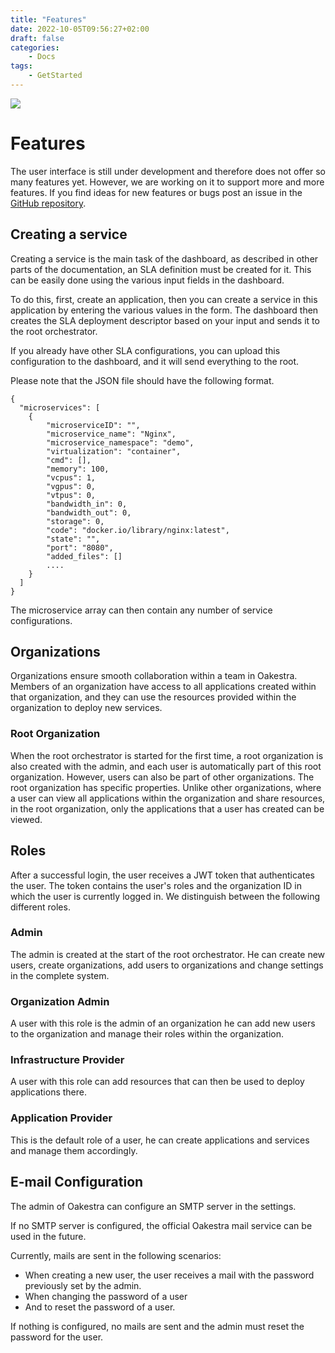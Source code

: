 ```yaml
---
title: "Features"
date: 2022-10-05T09:56:27+02:00
draft: false
categories:
    - Docs
tags:
    - GetStarted
---
```


![](/wiki-banner-help.png)

# Features

The user interface is still under development and therefore does not offer so many features yet. 
However, we are working on it to support more and more features. 
If you find ideas for new features or bugs post an issue in the [GitHub repository](https://github.com/oakestra/dashboard).

## Creating a service

Creating a service is the main task of the dashboard, as described in other parts of the documentation,
an SLA definition must be created for it. This can be easily done using the various input fields
in the dashboard.

To do this, first, create an application, then you can create a service in this application by
entering the various values in the form. The dashboard then creates the SLA deployment descriptor
based on your input and sends it to the root orchestrator.

If you already have other SLA configurations, you can upload this 
configuration to the dashboard, and it will send everything to the root.

Please note that the JSON file should have the following format.


```
{
  "microservices": [
    {
        "microserviceID": "",
        "microservice_name": "Nginx",
        "microservice_namespace": "demo",
        "virtualization": "container",
        "cmd": [],
        "memory": 100,
        "vcpus": 1,
        "vgpus": 0,
        "vtpus": 0,
        "bandwidth_in": 0,
        "bandwidth_out": 0,
        "storage": 0,
        "code": "docker.io/library/nginx:latest",
        "state": "",
        "port": "8080",
        "added_files": []
        ....
    }
  ]
}

```

The microservice array can then contain any number of service configurations.




## Organizations

Organizations ensure smooth collaboration within a team in Oakestra. 
Members of an organization have access to all applications created within that organization, 
and they can use the resources provided within the organization to deploy new services.

### Root Organization

When the root orchestrator is started for the first time, a root organization 
is also created with the admin, and each user is automatically part of this root organization. 
However, users can also be part of other organizations.
The root organization has specific properties. 
Unlike other organizations, where a user can view all applications within the organization 
and share resources, in the root organization, 
only the applications that a user has created can be viewed.


## Roles

After a successful login, the user receives a JWT token that authenticates the user. 
The token contains the user's roles and the organization ID in which the user is currently logged in. 
We distinguish between the following different roles.

### Admin

The admin is created at the start of the root orchestrator. He can create new users, create organizations, 
add users to organizations and change settings in the complete system.

### Organization Admin

A user with this role is the admin of an organization he can add new users to the organization 
and manage their roles within the organization.


### Infrastructure Provider

A user with this role can add resources that can then be used to deploy applications there.

### Application Provider

This is the default role of a user, he can create applications and services and manage them accordingly.

## E-mail Configuration

The admin of Oakestra can configure an SMTP server in the settings.

If no SMTP server is configured, the official Oakestra mail service can be used in the future.

Currently, mails are sent in the following scenarios:

- When creating a new user, the user receives a mail with the password previously set by the admin.
- When changing the password of a user
- And to reset the password of a user.

If nothing is configured, no mails are sent and the admin must reset the password for the user. 
